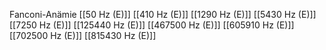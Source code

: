 Fanconi-Anämie
[[50 Hz (E)]]
[[410 Hz (E)]]
[[1290 Hz (E)]]
[[5430 Hz (E)]]
[[7250 Hz (E)]]
[[125440 Hz (E)]]
[[467500 Hz (E)]]
[[605910 Hz (E)]]
[[702500 Hz (E)]]
[[815430 Hz (E)]]